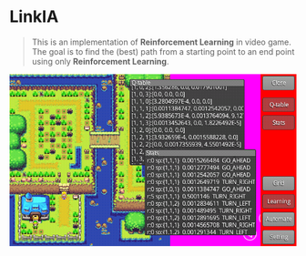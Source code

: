 # LinkIA
>This is an implementation of  **Reinforcement Learning** in video game. The goal is to find the (best) path from a starting point to an end point using only **Reinforcement Learning**.

![image](images/screenshot_1.png)

